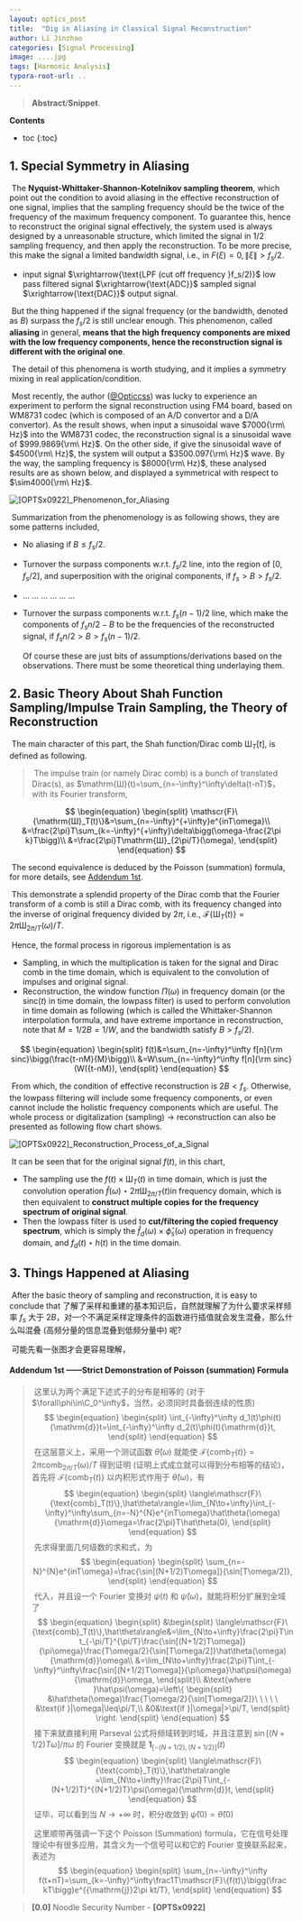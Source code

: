 ```yaml
---
layout: optics_post
title:  "Dig in Aliasing in Classical Signal Reconstruction"
author: Li Jinzhao
categories: [Signal Processing]
image: ....jpg
tags: [Harmonic Analysis]
typora-root-url: ..
---
```

> **Abstract**/**Snippet**.

**Contents**

* toc
{:toc}
## **1. Special Symmetry in Aliasing**

​	The **Nyquist-Whittaker-Shannon-Kotelnikov sampling theorem**, which point out the condition to avoid aliasing in the effective reconstruction of one signal, implies that the sampling frequency should be the twice of the frequency of the maximum frequency component. To guarantee this, hence to reconstruct the original signal effectively, the system used is always designed by a unreasonable structure, which limited the signal in $1/2$​ sampling frequency, and then apply the reconstruction. To be more precise, this make the signal a limited bandwidth signal, i.e., in $F(\xi)=0,\|\xi\|>f_s/2$​.

- input signal $\xrightarrow{\text{LPF (cut off frequency }f_s/2)}$ low pass filtered signal $\xrightarrow{\text{ADC}}$ sampled signal $\xrightarrow{\text{DAC}}$ output signal.

​	But the thing happened if the signal frequency (or the bandwidth, denoted as $B$) surpass the $f_s/2$ is still unclear enough. This phenomenon, called **aliasing** in general, **means that the high frequency components are mixed with the low frequency components, hence the reconstruction signal is different with the original one**.

​	The detail of this phenomena is worth studying, and it implies a symmetry mixing in real application/condition.

​	Most recently, the author ([@Opticcss](https://opticcss.github.io/)) was lucky to experience an experiment to perform the signal reconstruction using FM4 board, based on WM8731 codec (which is composed of an A/D convertor and a D/A convertor). As the result shows, when input a sinusoidal wave $7000{\rm\ Hz}$ into the WM8731 codec, the reconstruction signal is a sinusoidal wave of $999.9869{\rm\ Hz}$. On the other side, if give the sinusoidal wave of $4500{\rm\ Hz}$, the system will output a $3500.097{\rm\ Hz}$ wave. By the way, the sampling frequency is $8000{\rm\ Hz}$, these analysed results are as shown below, and displayed a symmetrical with respect to $\sim4000{\rm\ Hz}$.

![[OPTSx0922]_Phenomenon_for_Aliasing](..\assets\images\[OPTSx0922]_Phenomenon_for_Aliasing.svg)

​	Summarization from the phenomenology is as following shows, they are some patterns included,

- No aliasing if $B\leq f_s/2$.
- Turnover the surpass components w.r.t. $f_s/2$ line, into the region of $[0,f_s/2]$, and superposition with the original components, if $f_s>B>f_s/2$.
- ... ... ... ... ... ...
- Turnover the surpass components w.r.t. $f_s(n-1)/2$ line, which make the components of $f_sn/2-B$ to be the frequencies of the reconstructed signal, if $f_sn/2>B>f_s(n-1)/2$.

	Of course these are just bits of assumptions/derivations based on the observations. There must be some theoretical thing underlaying them.

## **2. Basic Theory About Shah Function Sampling/Impulse Train Sampling, the Theory of Reconstruction**

​	The main character of this part, the Shah function/Dirac comb $\mathrm{Ш}_T[t]$, is defined as following.

> ​	The impulse train (or namely Dirac comb) is a bunch of translated Dirac(s), as $\mathrm{Ш}(t)=\sum_{n=-\infty}^\infty\delta(t-nT)$，with its Fourier transform,

$$
\begin{equation}
\begin{split}
\mathscr{F}\{\mathrm{Ш}_T(t)\}&=\sum_{n=-\infty}^{+\infty}e^{inT\omega}\\
&=\frac{2\pi}T\sum_{k=-\infty}^{+\infty}\delta\bigg(\omega-\frac{2\pi k}T\bigg)\\
&=\frac{2\pi}T\mathrm{Ш}_{2\pi/T}(\omega),
\end{split}
\end{equation}
$$

​	The second equivalence is deduced by the Poisson (summation) formula, for more details, see [Addendum 1st](#jump01).

​	This demonstrate a splendid property of the Dirac comb that the Fourier transform of a comb is still a Dirac comb, with its frequency changed into the inverse of original frequency divided by $2\pi$, i.e.,  $\mathscr{F}\{\mathrm{Ш}_T(t)\}={2\pi}\mathrm{Ш}_{2\pi/T}(\omega)/T$.

​	Hence, the formal process in rigorous implementation is as

- Sampling, in which the multiplication is taken for the signal and Dirac comb in the time domain, which is equivalent to the convolution of impulses and original signal.
- Reconstruction, the window function $\Pi(\omega)$ in frequency domain (or the $\text{sinc}(t)$ in time domain, the lowpass filter) is used to perform convolution in time domain as following (which is called the Whittaker-Shannon interpolation formula, and have extreme importance in reconstruction, note that  $M=1/2B=1/W$, and the bandwidth satisfy  $B>f_s/2$).

$$
\begin{equation}
\begin{split}
f(t)&=\sum_{n=-\infty}^\infty f[n]{\rm sinc}\bigg(\frac{t-nM}{M}\bigg)\\
&=W\sum_{n=-\infty}^\infty f[n]{\rm sinc}(W({t-nM}),
\end{split}
\end{equation}
$$

​	From which, the condition of effective reconstruction is $2B<f_s$. Otherwise, the lowpass filtering will include some frequency components, or even cannot include the holistic frequency components which are useful. The whole process or digitalization (sampling) $\to$ reconstruction can also be presented as following flow chart shows.

![[OPTSx0922]_Reconstruction_Process_of_a_Signal](..\assets\images\[OPTSx0922]_Reconstruction_Process_of_a_Signal.svg)

​	It can be seen that for the original signal $f(t)$​, in this chart,

- The sampling use the $f(t)\times\mathrm{Ш}_T(t)$ in time domain, which is just the convolution operation $\hat{f}(\omega)\star2\pi\mathrm{Ш}_{2\pi/T}(t)$​ in frequency domain, which is then equivalent to **construct multiple copies for the frequency spectrum of original signal**.
- Then the lowpass filter is used to **cut/filtering the copied frequency spectrum**, which is simply the $\hat{f}_d(\omega)\times\hat{\phi}_s(\omega)$ operation in frequency domain, and $f_d(t)\star h(t)$ in the time domain.

## **3. Things Happened at Aliasing**

​	After the basic theory of sampling and reconstruction, it is easy to conclude that 了解了采样和重建的基本知识后，自然就理解了为什么要求采样频率 $f_s$ 大于 $2B$，对一个不满足采样定理条件的函数进行插值就会发生混叠，那么什么叫混叠 (高频分量的信息混叠到低频分量中) 呢?

​	可能先看一张图才会更容易理解，

#### **<span id="jump01">Addendum 1st </span>——Strict Demonstration of Poisson (summation) Formula**

> ​	这里认为两个满足下述式子的分布是相等的 (对于 $\forall\phi\in\C_0^\infty$，当然，必须同时具备弱连续的性质)
> $$
> \begin{equation}
> \begin{split}
> \int_{-\infty}^\infty d_1(t)\phi(t){\mathrm{d}}t=\int_{-\infty}^\infty d_2(t)\phi(t){\mathrm{d}}t,
> \end{split}
> \end{equation}
> $$
> ​	在这层意义上，采用一个测试函数 $\hat\theta(\omega)$ 就能使 $\mathscr{F}\{\text{comb}_T(t)\}={2\pi}\text{comb}_{2\pi/T}(\omega)/T$ 得到证明 (证明上式成立就可以得到分布相等的结论)，首先将 $\mathscr{F}\{\text{comb}_T(t)\}$ 以内积形式作用于 $\hat\theta(\omega)$，有
> $$
> \begin{equation}
> \begin{split}
> \langle\mathscr{F}\{\text{comb}_T(t)\},\hat\theta\rangle=\lim_{N\to+\infty}\int_{-\infty}^\infty\sum_{n=-N}^{N}e^{inT\omega}\hat\theta(\omega){\mathrm{d}}\omega=\frac{2\pi}T\hat\theta(0),
> \end{split}
> \end{equation}
> $$
> ​	先求得里面几何级数的求和式，为
> $$
> \begin{equation}
> \begin{split}
> \sum_{n=-N}^{N}e^{inT\omega}=\frac{\sin[(N+1/2)T\omega]}{\sin[T\omega/2]},
> \end{split}
> \end{equation}
> $$
> ​	代入，并且设一个 Fourier 变换对 $\psi(t)$ 和 $\hat\psi(\omega)$，就能将积分扩展到全域了
> $$
> \begin{equation}
> \begin{split}
> &\begin{split}
> \langle\mathscr{F}\{\text{comb}_T(t)\},\hat\theta\rangle&=\lim_{N\to+\infty}\frac{2\pi}T\int_{-\pi/T}^{\pi/T}\frac{\sin[(N+1/2)T\omega]}{\pi\omega}\frac{T\omega/2}{\sin[T\omega/2]}\hat\theta(\omega){\mathrm{d}}\omega\\
> &=\lim_{N\to+\infty}\frac{2\pi}T\int_{-\infty}^\infty\frac{\sin[(N+1/2)T\omega]}{\pi\omega}\hat\psi(\omega){\mathrm{d}}\omega,
> \end{split}\\
> &\text{where }\hat\psi(\omega)=\left\{
> \begin{split}
> &\hat\theta(\omega)\frac{T\omega/2}{\sin[T\omega/2]}\ \ \ \ \ &\text{if }|\omega|\leq\pi/T,\\
> &0&\text{if }|\omega|>\pi/T,
> \end{split}
> \right.
> \end{split}
> \end{equation}
> $$
> ​	接下来就直接利用 Parseval 公式将频域转到时域，并且注意到 ${\sin[(N+1/2)T\omega]}/{\pi\omega}$ 的 Fourier 变换就是 $\boldsymbol{1}_{[-(N+1/2),(N+1/2)]}(t)$
> $$
> \begin{equation}
> \begin{split}
> \langle\mathscr{F}\{\text{comb}_T(t)\},\hat\theta\rangle
> =\lim_{N\to+\infty}\frac{2\pi}T\int_{-(N+1/2)T}^{(N+1/2)T}\psi(\omega){\mathrm{d}}t,
> \end{split}
> \end{equation}
> $$
> ​	证毕，可以看到当 $N\to+\infty$ 时，积分收敛到 $\hat\psi(0)=\hat\theta(0)$
>	
> ​	这里顺带再强调一下这个 Poisson (Summation) formula，它在信号处理理论中有很多应用，其含义为一个信号可以和它的 Fourier 变换联系起来，表述为
> $$
> \begin{equation}
> \begin{split}
> \sum_{n=-\infty}^\infty f(t+nT)=\sum_{k=-\infty}^\infty\frac1T\mathscr{F}\{f(t)\}\bigg(\frac kT\bigg)e^{{\mathrm{j}}2\pi kt/T},
> \end{split}
> \end{equation}
> $$

> <span id="jump0">**[0.0]**</span> Noodle Security Number - **[OPTSx0922]**

[^1]: Proakis, John G., and Dimitris G. Manolakis. "Digital signal processing." *MPC, New York* (1992).

[^2]: Mallat, Stéphane. *A wavelet tour of signal processing*. Elsevier, 1999.

